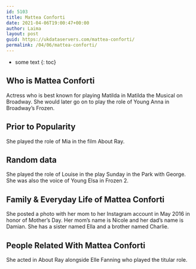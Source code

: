 ```yaml
---
id: 5103
title: Mattea Conforti
date: 2021-04-06T19:00:47+00:00
author: Laima
layout: post
guid: https://ukdataservers.com/mattea-conforti/
permalink: /04/06/mattea-conforti/
---
```


* some text
{: toc}


## Who is Mattea Conforti
                  
                  
                  
Actress who is best known for playing Matilda in Matilda the Musical on Broadway. She would later go on to play the role of Young Anna in Broadway&#8217;s Frozen.
                  
              
            
              
            
                
                
                
## Prior to Popularity
                  
                  
                  
She played the role of Mia in the film About Ray.
                  
              
            
              
            
                
                
                
## Random data
                  
                  
                  
She played the role of Louise in the play Sunday in the Park with George. She was also the voice of Young Elsa in Frozen 2.
                  
              
            
              
            
                
                
                
## Family & Everyday Life of Mattea Conforti
                  
                  
                  
She posted a photo with her mom to her Instagram account in May 2016 in honor of Mother&#8217;s Day. Her mom&#8217;s name is Nicole and her dad&#8217;s name is Damian. She has a sister named Ella and a brother named Charlie.
                  
              
            
              
            
                
                
                
## People Related With Mattea Conforti
                  
                  
                  
She acted in About Ray alongside Elle Fanning who played the titular role.
                  
              
            
              
            
                
              
            
              
              
            
            
              
            
          
          
          